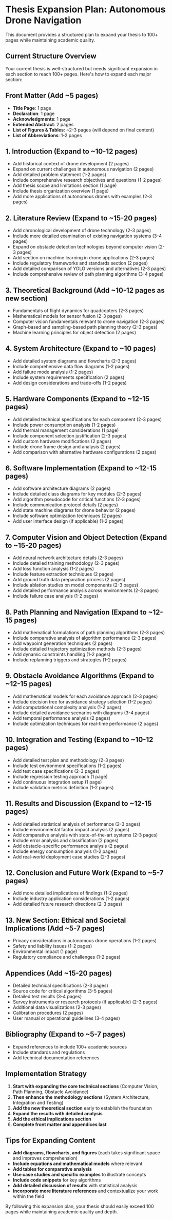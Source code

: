 # Thesis Expansion Plan: Autonomous Drone Navigation

This document provides a structured plan to expand your thesis to 100+ pages while maintaining academic quality.

## Current Structure Overview
Your current thesis is well-structured but needs significant expansion in each section to reach 100+ pages. Here's how to expand each major section:

## Front Matter (Add ~5 pages)
- **Title Page**: 1 page
- **Declaration**: 1 page
- **Acknowledgments**: 1 page
- **Extended Abstract**: 2 pages
- **List of Figures & Tables**: ~2-3 pages (will depend on final content)
- **List of Abbreviations**: 1-2 pages

## 1. Introduction (Expand to ~10-12 pages)
- Add historical context of drone development (2 pages)
- Expand on current challenges in autonomous navigation (2 pages)
- Add detailed problem statement (1-2 pages)
- Include comprehensive research objectives and questions (1-2 pages)
- Add thesis scope and limitations section (1 page)
- Include thesis organization overview (1 page)
- Add more applications of autonomous drones with examples (2-3 pages)

## 2. Literature Review (Expand to ~15-20 pages)
- Add chronological development of drone technology (2-3 pages)
- Include more detailed examination of existing navigation systems (3-4 pages)
- Expand on obstacle detection technologies beyond computer vision (2-3 pages)
- Add section on machine learning in drone applications (2-3 pages)
- Include regulatory frameworks and standards section (2 pages)
- Add detailed comparison of YOLO versions and alternatives (2-3 pages)
- Include comprehensive review of path planning algorithms (3-4 pages)

## 3. Theoretical Background (Add ~10-12 pages as new section)
- Fundamentals of flight dynamics for quadcopters (2-3 pages)
- Mathematical models for sensor fusion (2-3 pages)
- Computer vision fundamentals relevant to drone navigation (2-3 pages)
- Graph-based and sampling-based path planning theory (2-3 pages)
- Machine learning principles for object detection (2 pages)

## 4. System Architecture (Expand to ~10 pages)
- Add detailed system diagrams and flowcharts (2-3 pages)
- Include comprehensive data flow diagrams (1-2 pages)
- Add failure mode analysis (1-2 pages)
- Include system requirements specification (2 pages)
- Add design considerations and trade-offs (1-2 pages)

## 5. Hardware Components (Expand to ~12-15 pages)
- Add detailed technical specifications for each component (2-3 pages)
- Include power consumption analysis (1-2 pages)
- Add thermal management considerations (1 page)
- Include component selection justification (2-3 pages)
- Add custom hardware modifications (2 pages)
- Include drone frame design and analysis (2 pages)
- Add comparison with alternative hardware configurations (2 pages)

## 6. Software Implementation (Expand to ~12-15 pages)
- Add software architecture diagrams (2 pages)
- Include detailed class diagrams for key modules (2-3 pages)
- Add algorithm pseudocode for critical functions (2-3 pages)
- Include communication protocol details (2 pages)
- Add state machine diagrams for drone behavior (2 pages)
- Include software optimization techniques (2 pages)
- Add user interface design (if applicable) (1-2 pages)

## 7. Computer Vision and Object Detection (Expand to ~15-20 pages)
- Add neural network architecture details (2-3 pages)
- Include detailed training methodology (2-3 pages)
- Add loss function analysis (1-2 pages)
- Include feature extraction techniques (2 pages)
- Add ground truth data preparation process (2 pages)
- Include ablation studies on model components (2-3 pages)
- Add detailed performance analysis across environments (2-3 pages)
- Include failure case analysis (1-2 pages)

## 8. Path Planning and Navigation (Expand to ~12-15 pages)
- Add mathematical formulations of path planning algorithms (2-3 pages)
- Include comparative analysis of algorithm performance (2-3 pages)
- Add waypoint generation techniques (2 pages)
- Include detailed trajectory optimization methods (2-3 pages)
- Add dynamic constraints handling (1-2 pages)
- Include replanning triggers and strategies (1-2 pages)

## 9. Obstacle Avoidance Algorithms (Expand to ~12-15 pages)
- Add mathematical models for each avoidance approach (2-3 pages)
- Include decision tree for avoidance strategy selection (1-2 pages)
- Add computational complexity analysis (1-2 pages)
- Include detailed avoidance scenarios with diagrams (3-4 pages)
- Add temporal performance analysis (2 pages)
- Include optimization techniques for real-time performance (2 pages)

## 10. Integration and Testing (Expand to ~10-12 pages)
- Add detailed test plan and methodology (2-3 pages)
- Include test environment specifications (1-2 pages)
- Add test case specifications (2-3 pages)
- Include regression testing approach (1 page)
- Add continuous integration setup (1 page)
- Include validation metrics definition (1-2 pages)

## 11. Results and Discussion (Expand to ~12-15 pages)
- Add detailed statistical analysis of performance (2-3 pages)
- Include environmental factor impact analysis (2 pages)
- Add comparative analysis with state-of-the-art systems (2-3 pages)
- Include error analysis and classification (2 pages)
- Add obstacle-specific performance analysis (2 pages)
- Include energy consumption analysis (1-2 pages)
- Add real-world deployment case studies (2-3 pages)

## 12. Conclusion and Future Work (Expand to ~5-7 pages)
- Add more detailed implications of findings (1-2 pages)
- Include industry application considerations (1-2 pages)
- Add detailed future research directions (2-3 pages)

## 13. New Section: Ethical and Societal Implications (Add ~5-7 pages)
- Privacy considerations in autonomous drone operations (1-2 pages)
- Safety and liability issues (1-2 pages)
- Environmental impact (1 page)
- Regulatory compliance and challenges (1-2 pages)

## Appendices (Add ~15-20 pages)
- Detailed technical specifications (2-3 pages)
- Source code for critical algorithms (3-5 pages)
- Detailed test results (3-4 pages)
- Survey instruments or research protocols (if applicable) (2-3 pages)
- Additional data visualizations (2-3 pages)
- Calibration procedures (2 pages)
- User manual or operational guidelines (3-4 pages)

## Bibliography (Expand to ~5-7 pages)
- Expand references to include 100+ academic sources
- Include standards and regulations
- Add technical documentation references

## Implementation Strategy
1. **Start with expanding the core technical sections** (Computer Vision, Path Planning, Obstacle Avoidance)
2. **Then enhance the methodology sections** (System Architecture, Integration and Testing)
3. **Add the new theoretical section** early to establish the foundation
4. **Expand the results with detailed analysis**
5. **Add the ethical implications section**
6. **Complete front matter and appendices last**

## Tips for Expanding Content
- **Add diagrams, flowcharts, and figures** (each takes significant space and improves comprehension)
- **Include equations and mathematical models** where relevant
- **Add tables for comparative analysis**
- **Use case studies and specific examples** to illustrate concepts
- **Include code snippets** for key algorithms
- **Add detailed discussion of results** with statistical analysis
- **Incorporate more literature references** and contextualize your work within the field

By following this expansion plan, your thesis should easily exceed 100 pages while maintaining academic quality and depth. 